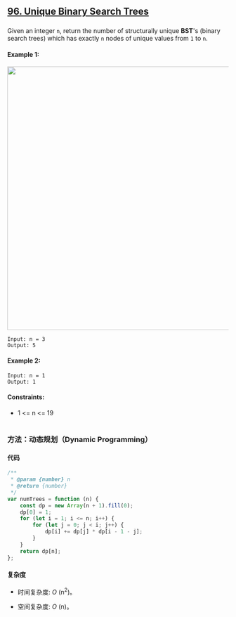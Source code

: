 ## [96. Unique Binary Search Trees](https://leetcode.com/problems/unique-binary-search-trees/)

###

Given an integer `n`, return the number of structurally unique **BST**'s (binary search trees) which has exactly `n` nodes of unique values from `1` to `n`.

#### Example 1:

<img src="https://assets.leetcode.com/uploads/2021/01/18/uniquebstn3.jpg" width="600" />

```
Input: n = 3
Output: 5
```

#### Example 2:

```
Input: n = 1
Output: 1
```

#### Constraints:

-   1 <= n <= 19

#

### 方法：动态规划（Dynamic Programming）

#### 代码

```javascript
/**
 * @param {number} n
 * @return {number}
 */
var numTrees = function (n) {
    const dp = new Array(n + 1).fill(0);
    dp[0] = 1;
    for (let i = 1; i <= n; i++) {
        for (let j = 0; j < i; j++) {
            dp[i] += dp[j] * dp[i - 1 - j];
        }
    }
    return dp[n];
};
```

#### 复杂度

-   时间复杂度: _O_ (n<sup>2</sup>)。

-   空间复杂度: _O_ (n)。

